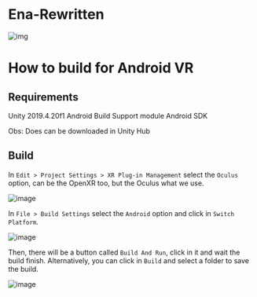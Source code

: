 # Ena-Rewritten


![img](https://github.com/Project-OMA/Ena-Rewritten/assets/15125899/510980a0-99b1-4440-aa59-047c92e2fe09)


# How to build for Android VR
## Requirements

Unity 2019.4.20f1
Android Build Support module
Android SDK

Obs: Does can be downloaded in Unity Hub

## Build
In `Edit > Project Settings > XR Plug-in Management` select the `Oculus` option, can be the OpenXR too, but the Oculus what we use.

![image](https://github.com/Project-OMA/Ena-Rewritten/assets/15125899/3f7f7de7-bd0e-42c8-b88c-f2bd982920f0)

In `File > Build Settings` select the `Android` option and click in `Switch Platform`.

![image](https://github.com/Project-OMA/Ena-Rewritten/assets/15125899/421a8a46-479c-4ae0-a88d-b457ce22d024)

Then, there will be a button called `Build And Run`, click in it and wait the build finish.
Alternatively, you can click in `Build` and select a folder to save the build.

![image](https://github.com/Project-OMA/Ena-Rewritten/assets/15125899/5783f218-d29a-4e53-aab8-04fa276ff851)

